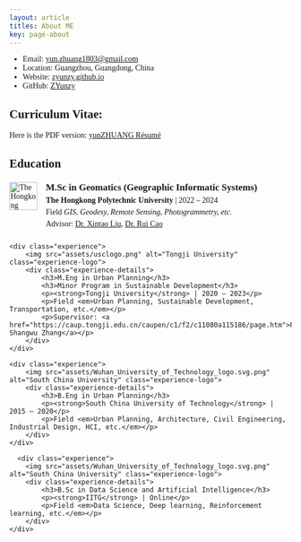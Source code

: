 ```yaml
---
layout: article
titles: About ME
key: page-about
---
```


<style>
    body {
        font-family: "Times New Roman", Times, serif;
    }
    .publication-title {
        font-weight: bold;
    }
    .publication-authors {
        font-style: italic;
    }
    .publication-date {
        font-style: normal;
    }
    .experience-section {
        margin-top: 20px;
    }
    .experience {
        display: flex;
        align-items: flex-start;
        margin-bottom: 20px;
    }
    .experience-logo {
        width: 50px;
        height: 50px;
        margin-right: 15px;
    }
    .experience-details h3 {
        margin: 0;
        font-size: 1.2em;
        font-weight: bold;
    }
    .experience-details p {
        margin: 5px 0;
    }
    .experience-details ul {
        padding-left: 20px;
        margin: 5px 0;
    }
</style>

- Email: [yun.zhuang1803@gmail.com](mailto:yun.zhuang1803@gmail.com)
- Location: Guangzhou, Guangdong, China
- Website: [zyunzy.github.io](https://zyunzy.github.io/)
- GitHub: [ZYunzy](https://github.com/ZYunzy)
    
## Curriculum Vitae:
Here is the PDF version: [yunZHUANG Résumé](/zhuangyun-CV.pdf)
<br>

## Education

<div class="experience-section">
    <div class="experience">
        <img src="assets/usclogo.png" alt="The Hongkong Polytechnic University" class="experience-logo">
        <div class="experience-details">
            <h3>M.Sc in Geomatics (Geographic Informatic Systems)</h3>
            <p><strong>The Hongkong Polytechnic University</strong> | 2022 – 2024</p>
            <p>Field <em>GIS, Geodesy, Remote Sensing, Photogrammetry, etc.</em></p>
            <p>Advisor: <a href="https://scholar.google.com/citations?user=BhcMunkAAAAJ&hl=en">Dr. Xintao Liu</a>, <a href="https://scholar.google.com/citations?hl=en&user=Goj1ZjsAAAAJ">Dr. Rui Cao</a></p>
        </div>
    </div>
  
    <div class="experience">
        <img src="assets/usclogo.png" alt="Tongji University" class="experience-logo">
        <div class="experience-details">
            <h3>M.Eng in Urban Planning</h3>
            <h3>Minor Program in Sustainable Development</h3>
            <p><strong>Tongji University</strong> | 2020 – 2023</p>
            <p>Field <em>Urban Planning, Sustainable Development, Transportation, etc.</em></p>
            <p>Supervisor: <a href="https://caup.tongji.edu.cn/caupen/c1/f2/c11080a115186/page.htm">Prof. Shangwu Zhang</a></p>
        </div>
    </div>

    <div class="experience">
        <img src="assets/Wuhan_University_of_Technology_logo.svg.png" alt="South China University" class="experience-logo">
        <div class="experience-details">
            <h3>B.Eng in Urban Planning</h3>
            <p><strong>South China University of Technology</strong> | 2015 – 2020</p>
            <p>Field <em>Urban Planning, Architecture, Civil Engineering, Industrial Design, HCI, etc.</em></p>
        </div>
    </div>

      <div class="experience">
        <img src="assets/Wuhan_University_of_Technology_logo.svg.png" alt="South China University" class="experience-logo">
        <div class="experience-details">
            <h3>B.Sc in Data Science and Artificial Intelligence</h3>
            <p><strong>IITG</strong> | Online</p>
            <p>Field <em>Data Science, Deep learning, Reinforcement learning, etc.</em></p>
        </div>
    </div>
</div>


<script type="text/javascript" id="clustrmaps" src="//clustrmaps.com/map_v2.js?d=lSzZfQ2Us9dYiV01T5GNc3tqK2pNAxQX2Mbse6RV51s&cl=ffffff&w=a"></script>


